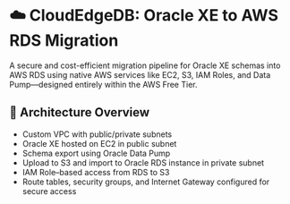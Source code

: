 # ☁️ CloudEdgeDB: Oracle XE to AWS RDS Migration

A secure and cost-efficient migration pipeline for Oracle XE schemas into AWS RDS using native AWS services like EC2, S3, IAM Roles, and Data Pump—designed entirely within the AWS Free Tier.

## 📐 Architecture Overview

- Custom VPC with public/private subnets
- Oracle XE hosted on EC2 in public subnet
- Schema export using Oracle Data Pump
- Upload to S3 and import to Oracle RDS instance in private subnet
- IAM Role–based access from RDS to S3
- Route tables, security groups, and Internet Gateway configured for secure access

